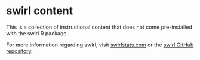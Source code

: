 swirl content
=============

This is a collection of instructional content that does not come pre-installed with the swirl R package.

For more information regarding swirl, visit [swirlstats.com](http://swirlstats.com) or the [swirl GitHub repository](https://github.com/swirldev/swirl).